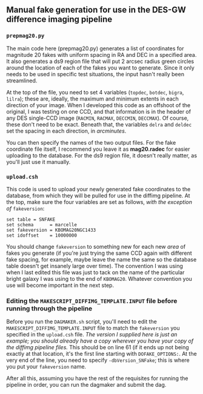 ## Manual fake generation for use in the DES-GW difference imaging pipeline
### `prepmag20.py`

The main code here (prepmag20.py) generates a list of coordinates for magnitude 20 fakes with uniform spacing in RA and DEC in a specified area. It also generates a ds9 region file that will put 2 arcsec radius green circles around the location of each of the fakes you want to generate. Since it only needs to be used in specific test situations, the input hasn't really been streamlined. 

At the top of the file, you need to set 4 variables (`topdec`, `botdec`, `bigra`, `lilra`); these are, ideally, the maximum and minimum extents in each direction of your image. When I developed this code as an offshoot of the original, I was testing on one CCD, and that information is in the header of any DES single-CCD image (`RACMIN`, `RACMAX`, `DECCMIN`, `DECCMAX`). Of course, these don't need to be exact. Beneath that, the variables `delra` and `deldec` set the spacing in each direction, in *arcminutes*.

You can then specify the names of the two output files. For the fake coordinate file itself, I recommend you leave it as **mag20.radec** for easier uploading to the database. For the ds9 region file, it doesn't really matter, as you'll just use it manually.

### `upload.csh`

This code is used to upload your newly generated fake coordinates to the database, from which they will be pulled for use in the diffimg pipeline. At the top, make sure the four variables are set as follows, _with the exception of_ `fakeversion`:
```Shell
set table = SNFAKE
set schema      = marcelle
set fakeversion = KBOMAG20NGC1433
set idoffset    = 10000000
```
You should change `fakeversion` to something new for each new _area_ of fakes you generate (if you're just trying the same CCD again with different fake spacing, for example, maybe leave the name the same so the database table doesn't get insanely large over time). The convention I was using when I last edited this file was just to tack on the name of the particular bright galaxy I was using to the end of `KBOMAG20`. Whatever convention you use will become important in the next step.

### Editing the `MAKESCRIPT_DIFFIMG_TEMPLATE.INPUT` file before running through the pipeline

Before you run the `DAGMAKER.sh` script, you'll need to edit the `MAKESCRIPT_DIFFIMG_TEMPLATE.INPUT` file to match the `fakeversion` you specified in the `upload.csh` file. _The version I supplied here is just an example; you should already have a copy wherever you have your copy of the diffimg pipeline files._ This should be on line 61 (if it ends up not being exactly at that location, it's the first line starting with `DOFAKE_OPTIONS:`. At the very end of the line, you need to specify `-dbVersion_SNFake`; this is where you put your `fakeversion` name.

After all this, assuming you have the rest of the requisites for running the pipeline in order, you can run the dagmaker and submit the dag. 
